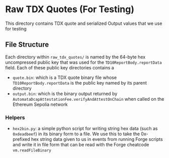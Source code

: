 # Raw TDX Quotes (For Testing)

This directory contains TDX quote and serialized Output values that we use for testing

## File Structure

Each directory within `raw_tdx_quotes/` is named by the 64-byte hex uncompressed public key that was used for the `TD10ReportBody.reportData` field. Each of these public key directories contains a 

- `quote.bin`: which is a TDX quote binary file whose `TD10ReportBody.reportData` is the public key named by its parent directory
- `output.bin`: which is the binary output returned by `AutomataDcapAttestationFee.verifyAndAttestOnChain` when called on the Ethereum Sepolia network

### Helpers

- `hex2bin.py`: a simple python script for writing string hex data (such as `0xdeadbeef`) in its binary form to a file. We use this to take the 0x-prefixed hex string data given to us in events from running Forge scripts and write it in file form that can be read with the Forge cheatcode `vm.readFileBinary`